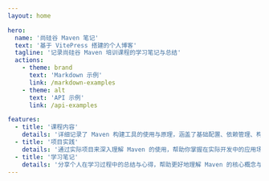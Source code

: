 ```yaml
---
layout: home

hero:
  name: '尚硅谷 Maven 笔记'
  text: '基于 VitePress 搭建的个人博客'
  tagline: '记录尚硅谷 Maven 培训课程的学习笔记与总结'
  actions:
    - theme: brand
      text: 'Markdown 示例'
      link: /markdown-examples
    - theme: alt
      text: 'API 示例'
      link: /api-examples

features:
  - title: '课程内容'
    details: '详细记录了 Maven 构建工具的使用与原理，涵盖了基础配置、依赖管理、构建生命周期等重要内容。'
  - title: '项目实践'
    details: '通过实际项目来深入理解 Maven 的使用，帮助你掌握在实际开发中的应用场景。'
  - title: '学习笔记'
    details: '分享个人在学习过程中的总结与心得，帮助更好地理解 Maven 的核心概念与技巧。'
---
```

